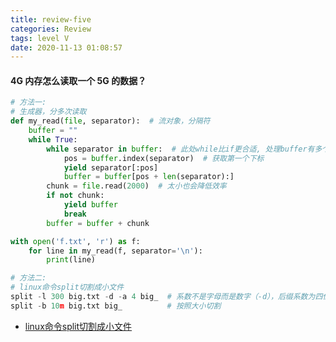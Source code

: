 ```yaml
---
title: review-five
categories: Review
tags: level V
date: 2020-11-13 01:08:57
---
```


#### 4G 内存怎么读取一个 5G 的数据？

```python
# 方法一:
# 生成器，分多次读取
def my_read(file, separator):  # 流对象，分隔符
    buffer = ""
    while True:
        while separator in buffer:  # 此处while比if更合适, 处理buffer有多个separator
            pos = buffer.index(separator)  # 获取第一个下标
            yield separator[:pos]
            buffer = buffer[pos + len(separator):]
        chunk = file.read(2000)  # 太小也会降低效率
        if not chunk:
            yield buffer
            break
        buffer = buffer + chunk

with open('f.txt', 'r') as f:
    for line in my_read(f, separator='\n'):
        print(line)
```

```python
# 方法二:
# linux命令split切割成小文件
split -l 300 big.txt -d -a 4 big_  # 系数不是字母而是数字（-d），后缀系数为四位数（-a 4）
split -b 10m big.txt big_          # 按照大小切割
```

- [linux命令split切割成小文件](https://blog.csdn.net/mxgsgtc/article/details/12048919)


